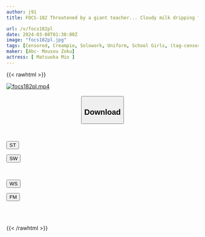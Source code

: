 ```yaml
---
author: j91
title: FOCS-182 Threatened by a giant teacher... Cloudy milk dripping from the vaginal opening of a 147cm beautiful girl in uniform who is in tears. After school Mio Matsuoka was trained with a portio piston

url: /v/focs182pl
date: 2024-03-08T01:30:00Z
image: "focs182pl.jpg"
tags: [Censored, Creampie, Solowork, Uniform, School Girls, (tag-censored), Evil	]
maker: [Abc- Mousou Zoku]
actress: [ Matsuoka Mio ]
---
```



{{< rawhtml >}}

<div class="video" data-videoid="qW7k71BVJAUwdd">
    <a href="javascript:;">
        <img src="/v/focs182pl/focs182pl.jpg" width="WIDTH" height="HEIGHT" alt="focs182pl.mp4" loading="lazy">
    </a>
</div>

<script type="text/javascript" src="https://j91.asia/asset/on-demand-st.js"></script>

<br>
  <link rel="stylesheet" href="https://j91.asia/asset/bs5.css">
  
  <center>
  <button class="btn btn-primary" type="button" data-bs-toggle="collapse" data-bs-target=".multi-collapse" aria-expanded="false" aria-controls="multiCollapseExample1 multiCollapseExample2"><h2>Download</h2></button></center>
</p>
<div class="row">
  <div class="col">
    <div class="collapse multi-collapse" id="multiCollapseExample1">
      <div class="card card-body">
	      	      <br>
<div class="buttons">  
<p><a href="https://streamtape.to/v/qW7k71BVJAUwdd" target="_blank"><button class="btn-hover color-3"><i class="fa fa-download"></i> ST</button></a></p>
<p><a href="https://cdnwish.com/r772z64p2a1a" target="_blank"><button class="btn-hover color-2"><i class="fa fa-download"></i> SW</button></a></p></div>
    </div>
  </div>
</div>
  <div class="col">
    <div class="collapse multi-collapse" id="multiCollapseExample2">
      <div class="card card-body">
	      <br>
<div class="buttons">
<p><a href="https://wolfstream.tv/hzo61ewamth1"><button class="btn-hover color-9"><i class="fa fa-download"></i> WS</button></a></p>
<p><a href="https://filemoon.sx/d/un45h0b1f58j"><button class="btn-hover color-8"><i class="fa fa-download"></i> FM</button></a></p></div>
<br><br>
      </div>
    </div>
  </div>
</div>

{{< /rawhtml >}}